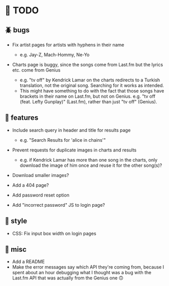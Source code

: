 # 🚧 TODO

## 🪲 bugs

- Fix artist pages for artists with hyphens in their name
    - e.g. Jay-Z, Mach-Hommy, Ne-Yo

- Charts page is buggy, since the songs come from Last.fm but the lyrics etc.
come from Genius
    - e.g. "tv off" by Kendrick Lamar on the charts redirects to a Turkish
    translation, not the original song. Searching for it works as intended.
    - This might have something to do with the fact that those songs have
    brackets in their name on Last.fm, but not on Genius. e.g. "tv off (feat.
    Lefty Gunplay)" (Last.fm), rather than just "tv off" (Genius).

## 🌟 features

- Include search query in header and title for results page
    - e.g. "Search Results for 'alice in chains'"

- Prevent requests for duplicate images in charts and results
    - e.g. if Kendrick Lamar has more than one song in the charts, only
    download the image of him once and reuse it for the other song(s)?

- Download smaller images?
- Add a 404 page?
- Add password reset option
- Add "incorrect password" JS to login page?

## 🎨 style

- CSS: Fix input box width on login pages

## 🔀 misc

- Add a README
- Make the error messages say which API they're coming from, because I spent
about an hour debugging what I thought was a bug with the Last.fm API that was
actually from the Genius one 🙃
